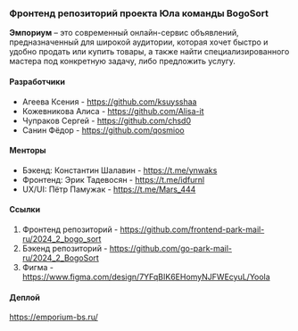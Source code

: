 ### Фронтенд репозиторий проекта Юла команды BogoSort

__Эмпориум__ – это современный онлайн-сервис объявлений, предназначенный для широкой аудитории, которая хочет быстро и удобно продать или купить товары, а также найти специализированного мастера под конкретную задачу, либо предложить услугу. 

#### Разработчики
* Агеева Ксения - https://github.com/ksuysshaa
* Кожевникова Алиса - https://github.com/Alisa-it
* Чупраков Сергей - https://github.com/chsd0
* Санин Фёдор - https://github.com/qosmioo

#### Менторы
* Бэкенд: Константин Шалавин - https://t.me/ynwaks
* Фронтенд: Эрик Тадевосян - https://t.me/idfurnl
* UX/UI: Пётр Памужак - https://t.me/Mars_444

#### Ссылки 
1. Фронтенд репозиторий - https://github.com/frontend-park-mail-ru/2024_2_bogo_sort
2. Бэкенд репозиторий - https://github.com/go-park-mail-ru/2024_2_BogoSort
3. Фигма - https://www.figma.com/design/7YFqBIK6EHomyNJFWEcyuL/Yoola

#### Деплой
https://emporium-bs.ru/ 